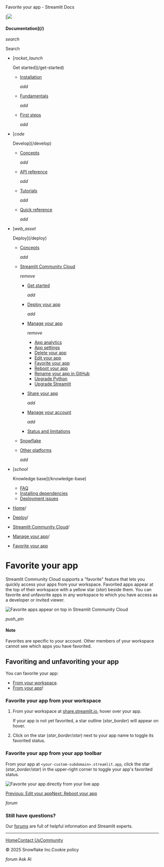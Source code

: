 ﻿Favorite your app - Streamlit Docs

[![](/logo.svg)

#### Documentation](/)

*search*

Search

* [*rocket\_launch*

  Get started](/get-started)
  + [Installation](/get-started/installation)

    *add*
  + [Fundamentals](/get-started/fundamentals)

    *add*
  + [First steps](/get-started/tutorials)

    *add*
* [*code*

  Develop](/develop)
  + [Concepts](/develop/concepts)

    *add*
  + [API reference](/develop/api-reference)

    *add*
  + [Tutorials](/develop/tutorials)

    *add*
  + [Quick reference](/develop/quick-reference)

    *add*
* [*web\_asset*

  Deploy](/deploy)
  + [Concepts](/deploy/concepts)

    *add*
  + [Streamlit Community Cloud](/deploy/streamlit-community-cloud)

    *remove*

    - [Get started](/deploy/streamlit-community-cloud/get-started)

      *add*
    - [Deploy your app](/deploy/streamlit-community-cloud/deploy-your-app)

      *add*
    - [Manage your app](/deploy/streamlit-community-cloud/manage-your-app)

      *remove*

      * [App analytics](/deploy/streamlit-community-cloud/manage-your-app/app-analytics)
      * [App settings](/deploy/streamlit-community-cloud/manage-your-app/app-settings)
      * [Delete your app](/deploy/streamlit-community-cloud/manage-your-app/delete-your-app)
      * [Edit your app](/deploy/streamlit-community-cloud/manage-your-app/edit-your-app)
      * [Favorite your app](/deploy/streamlit-community-cloud/manage-your-app/favorite-your-app)
      * [Reboot your app](/deploy/streamlit-community-cloud/manage-your-app/reboot-your-app)
      * [Rename your app in GitHub](/deploy/streamlit-community-cloud/manage-your-app/rename-your-app)
      * [Upgrade Python](/deploy/streamlit-community-cloud/manage-your-app/upgrade-python)
      * [Upgrade Streamlit](/deploy/streamlit-community-cloud/manage-your-app/upgrade-streamlit)
    - [Share your app](/deploy/streamlit-community-cloud/share-your-app)

      *add*
    - [Manage your account](/deploy/streamlit-community-cloud/manage-your-account)

      *add*
    - [Status and limitations](/deploy/streamlit-community-cloud/status)
  + [Snowflake](/deploy/snowflake)
  + [Other platforms](/deploy/tutorials)

    *add*
* [*school*

  Knowledge base](/knowledge-base)
  + [FAQ](/knowledge-base/using-streamlit)
  + [Installing dependencies](/knowledge-base/dependencies)
  + [Deployment issues](/knowledge-base/deploy)

* [Home](/)/
* [Deploy](/deploy)/
* [Streamlit Community Cloud](/deploy/streamlit-community-cloud)/
* [Manage your app](/deploy/streamlit-community-cloud/manage-your-app)/
* [Favorite your app](/deploy/streamlit-community-cloud/manage-your-app/favorite-your-app)

Favorite your app
=================

Streamlit Community Cloud supports a "favorite" feature that lets you quickly access your apps from your workspace. Favorited apps appear at the top of their workspace with a yellow star (*star*) beside them. You can favorite and unfavorite apps in any workspace to which you have access as a developer or invited viewer.

![Favorite apps appear on top in Streamlit Community Cloud](/images/streamlit-community-cloud/workspace-two-apps.png)

*push\_pin*

#### Note

Favorites are specific to your account. Other members of your workspace cannot see which apps you have favorited.

Favoriting and unfavoriting your app
------------------------------------

You can favorite your app:

* [From your workspace](/deploy/streamlit-community-cloud/manage-your-app/favorite-your-app#favorite-your-app-from-your-workspace).
* [From your app](/deploy/streamlit-community-cloud/manage-your-app/favorite-your-app#favorite-your-app-from-your-app-toolbar)!

### Favorite your app from your workspace

1. From your workspace at [share.streamlit.io](https://share.streamlit.io), hover over your app.

   If your app is not yet favorited, a star outline (*star\_border*) will appear on hover.
2. Click on the star (*star\_border*/*star*) next to your app name to toggle its favorited status.

### Favorite your app from your app toolbar

From your app at `<your-custom-subdomain>.streamlit.app`, click the star (*star\_border*/*star*) in the upper-right corner to toggle your app's favorited status.

![Favorite your app directly from your live app](/images/streamlit-community-cloud/favorite-select.png)

[Previous: Edit your app](/deploy/streamlit-community-cloud/manage-your-app/edit-your-app)[Next: Reboot your app](/deploy/streamlit-community-cloud/manage-your-app/reboot-your-app)

*forum*

### Still have questions?

Our [forums](https://discuss.streamlit.io) are full of helpful information and Streamlit experts.

---

[Home](/)[Contact Us](mailto:hello@streamlit.io?subject=Contact%20from%20documentation%20)[Community](https://discuss.streamlit.io)

© 2025 Snowflake Inc.Cookie policy

*forum* Ask AI
